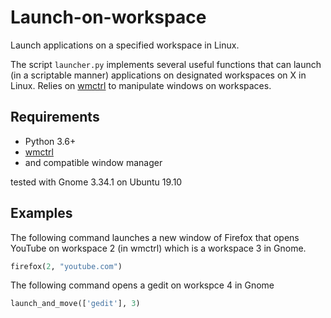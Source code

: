# Launch-on-workspace
Launch applications on a specified workspace in Linux.

The script `launcher.py` implements several useful functions that can launch (in a scriptable manner) applications on designated workspaces on X in Linux. Relies on [wmctrl](http://tripie.sweb.cz/utils/wmctrl/) to manipulate windows on workspaces.

## Requirements
* Python 3.6+
* [wmctrl](http://tripie.sweb.cz/utils/wmctrl/)
* and compatible window manager 

tested with Gnome 3.34.1 on Ubuntu 19.10

## Examples
The following command launches a new window of Firefox that opens YouTube on workspace 2 (in wmctrl) which is a workspace 3 in Gnome.

```python
firefox(2, "youtube.com")
```

The following command opens a gedit on workspce 4 in Gnome
```python
launch_and_move(['gedit'], 3)
```

